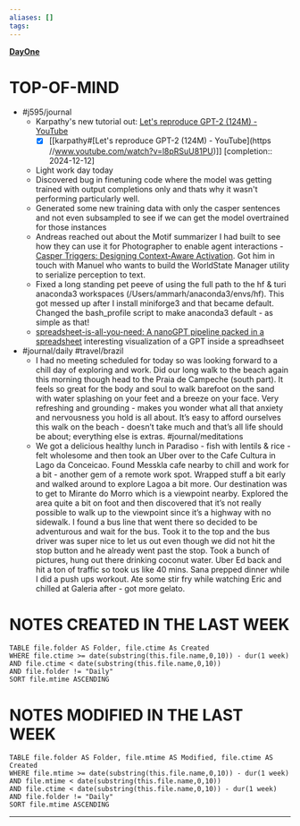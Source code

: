 ```yaml
---
aliases: []
tags: 
---
```

**[DayOne](dayone://open?date=2024-06-13)**

# TOP-OF-MIND
- #j595/journal 
	- Karpathy's new tutorial out: [Let's reproduce GPT-2 (124M) - YouTube](https://www.youtube.com/watch?v=l8pRSuU81PU) 
		- [x] [[karpathy#[Let's reproduce GPT-2 (124M) - YouTube](https //www.youtube.com/watch?v=l8pRSuU81PU)]]  [completion:: 2024-12-12]
	- Light work day today
	- Discovered bug in finetuning code where the model was getting trained with output completions only and thats why it wasn't performing particularly well.
	- Generated some new training data with only the casper sentences and not even subsampled to see if we can get the model overtrained for those instances
	- Andreas reached out about the Motif summarizer I had built to see how they can use it for Photographer to enable agent interactions - [Casper Triggers: Designing Context-Aware Activation](https://quip-apple.com/8WK1Af151at4). Got him in touch with Manuel who wants to build the WorldState Manager utility to serialize perception to text.
	- Fixed a long standing pet peeve of using the full path to the hf & turi anaconda3 workspaces (/Users/ammarh/anaconda3/envs/hf). This got messed up after I install miniforge3 and that became default. Changed the bash_profile script to make anaconda3 default - as simple as that!
	- [spreadsheet-is-all-you-need: A nanoGPT pipeline packed in a spreadsheet](https://github.com/dabochen/spreadsheet-is-all-you-need) interesting visualization of a GPT inside a spreadhseet
- #journal/daily #travel/brazil 
	- I had no meeting scheduled for today so was looking forward to a chill day of exploring and work. Did our long walk to the beach again this morning though head to the Praia de Campeche (south part). It feels so great for the body and soul to walk barefoot on the sand with water splashing on your feet and a breeze on your face. Very refreshing and grounding - makes you wonder what all that anxiety and nervousness you hold is all about. It’s easy to afford ourselves this walk on the beach - doesn’t take much and that’s all life should be about; everything else is extras. #journal/meditations 
	- We got a delicious healthy lunch in Paradiso - fish with lentils & rice - felt wholesome and then took an Uber over to the Cafe Cultura in Lago da Conceicao. Found Messkla cafe nearby to chill and work for a bit - another gem of a remote work spot. Wrapped stuff a bit early and walked around to explore Lagoa a bit more. Our destination was to get to Mirante do Morro which is a viewpoint nearby. Explored the area quite a bit on foot and then discovered that it’s not really possible to walk up to the viewpoint since it’s a highway with no sidewalk. I found a bus line that went there so decided to be adventurous and wait for the bus. Took it to the top and the bus driver was super nice to let us out even though we did not hit the stop button and he already went past the stop. Took a bunch of pictures, hung out there drinking coconut water. Uber Ed back and hit a ton of traffic so took us like 40 mins. Sana prepped dinner while I did a push ups workout. Ate some stir fry while watching Eric and chilled at Galeria after - got more gelato.

# NOTES CREATED IN THE LAST WEEK
``` dataview
TABLE file.folder AS Folder, file.ctime As Created
WHERE file.ctime >= date(substring(this.file.name,0,10)) - dur(1 week) 
AND file.ctime < date(substring(this.file.name,0,10)) 
AND file.folder != "Daily"
SORT file.mtime ASCENDING
```

# NOTES MODIFIED IN THE LAST WEEK
``` dataview
TABLE file.folder AS Folder, file.mtime AS Modified, file.ctime AS Created
WHERE file.mtime >= date(substring(this.file.name,0,10)) - dur(1 week)
AND file.mtime < date(substring(this.file.name,0,10))
AND file.ctime < date(substring(this.file.name,0,10)) - dur(1 week)
AND file.folder != "Daily"
SORT file.mtime ASCENDING
```
---

